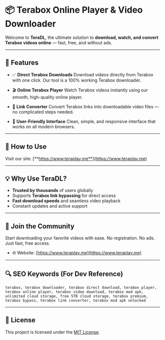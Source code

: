 # 📦 Terabox Online Player & Video Downloader

Welcome to **TeraDL**, the ultimate solution to **download, watch, and convert Terabox videos online** — fast, free, and without ads.


---

## 🚀 Features

* ✅ **Direct Terabox Downloads**
  Download videos directly from Terabox with one click. Our tool is a 100% working Terabox downloader.

* 🎬 **Online Terabox Player**
  Watch Terabox videos instantly using our smooth, high-quality online player.

* 🔗 **Link Converter**
  Convert Terabox links into downloadable video files — no complicated steps needed.

* 🧭 **User-Friendly Interface**
  Clean, simple, and responsive interface that works on all modern browsers.

---

## 🔧 How to Use

 Visit our site: [**https://www.teraplay.me**](https://www.teraplay.me)

---

## 💡 Why Use TeraDL?

* **Trusted by thousands** of users globally
* Supports **Terabox link bypassing** for direct access
* **Fast download speeds** and seamless video playback
* Constant updates and active support

---

## 📲 Join the Community

Start downloading your favorite videos with ease. No registration. No ads. Just fast, free access.

* 🌐 Website: [https://www.teraplay.me](https://www.teraplay.me)

---

## 🔍 SEO Keywords (For Dev Reference)

```
terabox, terabox downloader, terabox direct download, terabox player,
terabox online player, terabox video download, terabox mod apk,
unlimited cloud storage, free 5TB cloud storage, terabox premium,
terabox bypass, terabox link converter, terabox mod apk unlocked
```

---

## 📄 License

This project is licensed under the [MIT License](LICENSE).

